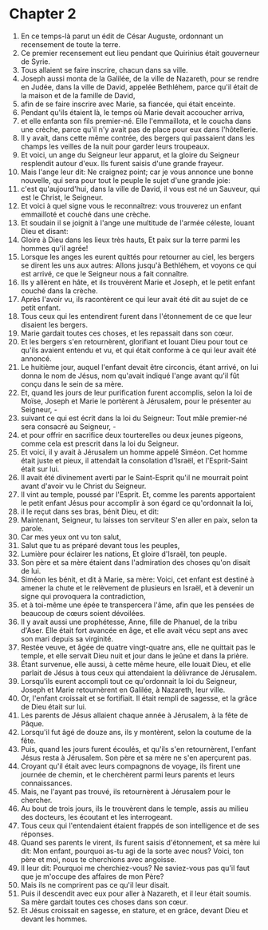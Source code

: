 # Chapter 2

1. En ce temps-là parut un édit de César Auguste, ordonnant un recensement de toute la terre.
2. Ce premier recensement eut lieu pendant que Quirinius était gouverneur de Syrie.
3. Tous allaient se faire inscrire, chacun dans sa ville.
4. Joseph aussi monta de la Galilée, de la ville de Nazareth, pour se rendre en Judée, dans la ville de David, appelée Bethléhem, parce qu'il était de la maison et de la famille de David,
5. afin de se faire inscrire avec Marie, sa fiancée, qui était enceinte.
6. Pendant qu'ils étaient là, le temps où Marie devait accoucher arriva,
7. et elle enfanta son fils premier-né. Elle l'emmaillota, et le coucha dans une crèche, parce qu'il n'y avait pas de place pour eux dans l'hôtellerie.
8. Il y avait, dans cette même contrée, des bergers qui passaient dans les champs les veilles de la nuit pour garder leurs troupeaux.
9. Et voici, un ange du Seigneur leur apparut, et la gloire du Seigneur resplendit autour d'eux. Ils furent saisis d'une grande frayeur.
10. Mais l'ange leur dit: Ne craignez point; car je vous annonce une bonne nouvelle, qui sera pour tout le peuple le sujet d'une grande joie:
11. c'est qu'aujourd'hui, dans la ville de David, il vous est né un Sauveur, qui est le Christ, le Seigneur.
12. Et voici à quel signe vous le reconnaîtrez: vous trouverez un enfant emmailloté et couché dans une crèche.
13. Et soudain il se joignit à l'ange une multitude de l'armée céleste, louant Dieu et disant:
14. Gloire à Dieu dans les lieux très hauts, Et paix sur la terre parmi les hommes qu'il agrée!
15. Lorsque les anges les eurent quittés pour retourner au ciel, les bergers se dirent les uns aux autres: Allons jusqu'à Bethléhem, et voyons ce qui est arrivé, ce que le Seigneur nous a fait connaître.
16. Ils y allèrent en hâte, et ils trouvèrent Marie et Joseph, et le petit enfant couché dans la crèche.
17. Après l'avoir vu, ils racontèrent ce qui leur avait été dit au sujet de ce petit enfant.
18. Tous ceux qui les entendirent furent dans l'étonnement de ce que leur disaient les bergers.
19. Marie gardait toutes ces choses, et les repassait dans son cœur.
20. Et les bergers s'en retournèrent, glorifiant et louant Dieu pour tout ce qu'ils avaient entendu et vu, et qui était conforme à ce qui leur avait été annoncé.
21. Le huitième jour, auquel l'enfant devait être circoncis, étant arrivé, on lui donna le nom de Jésus, nom qu'avait indiqué l'ange avant qu'il fût conçu dans le sein de sa mère.
22. Et, quand les jours de leur purification furent accomplis, selon la loi de Moïse, Joseph et Marie le portèrent à Jérusalem, pour le présenter au Seigneur, -
23. suivant ce qui est écrit dans la loi du Seigneur: Tout mâle premier-né sera consacré au Seigneur, -
24. et pour offrir en sacrifice deux tourterelles ou deux jeunes pigeons, comme cela est prescrit dans la loi du Seigneur.
25. Et voici, il y avait à Jérusalem un homme appelé Siméon. Cet homme était juste et pieux, il attendait la consolation d'Israël, et l'Esprit-Saint était sur lui.
26. Il avait été divinement averti par le Saint-Esprit qu'il ne mourrait point avant d'avoir vu le Christ du Seigneur.
27. Il vint au temple, poussé par l'Esprit. Et, comme les parents apportaient le petit enfant Jésus pour accomplir à son égard ce qu'ordonnait la loi,
28. il le reçut dans ses bras, bénit Dieu, et dit:
29. Maintenant, Seigneur, tu laisses ton serviteur S'en aller en paix, selon ta parole.
30. Car mes yeux ont vu ton salut,
31. Salut que tu as préparé devant tous les peuples,
32. Lumière pour éclairer les nations, Et gloire d'Israël, ton peuple.
33. Son père et sa mère étaient dans l'admiration des choses qu'on disait de lui.
34. Siméon les bénit, et dit à Marie, sa mère: Voici, cet enfant est destiné à amener la chute et le relèvement de plusieurs en Israël, et à devenir un signe qui provoquera la contradiction,
35. et à toi-même une épée te transpercera l'âme, afin que les pensées de beaucoup de cœurs soient dévoilées.
36. Il y avait aussi une prophétesse, Anne, fille de Phanuel, de la tribu d'Aser. Elle était fort avancée en âge, et elle avait vécu sept ans avec son mari depuis sa virginité.
37. Restée veuve, et âgée de quatre vingt-quatre ans, elle ne quittait pas le temple, et elle servait Dieu nuit et jour dans le jeûne et dans la prière.
38. Étant survenue, elle aussi, à cette même heure, elle louait Dieu, et elle parlait de Jésus à tous ceux qui attendaient la délivrance de Jérusalem.
39. Lorsqu'ils eurent accompli tout ce qu'ordonnait la loi du Seigneur, Joseph et Marie retournèrent en Galilée, à Nazareth, leur ville.
40. Or, l'enfant croissait et se fortifiait. Il était rempli de sagesse, et la grâce de Dieu était sur lui.
41. Les parents de Jésus allaient chaque année à Jérusalem, à la fête de Pâque.
42. Lorsqu'il fut âgé de douze ans, ils y montèrent, selon la coutume de la fête.
43. Puis, quand les jours furent écoulés, et qu'ils s'en retournèrent, l'enfant Jésus resta à Jérusalem. Son père et sa mère ne s'en aperçurent pas.
44. Croyant qu'il était avec leurs compagnons de voyage, ils firent une journée de chemin, et le cherchèrent parmi leurs parents et leurs connaissances.
45. Mais, ne l'ayant pas trouvé, ils retournèrent à Jérusalem pour le chercher.
46. Au bout de trois jours, ils le trouvèrent dans le temple, assis au milieu des docteurs, les écoutant et les interrogeant.
47. Tous ceux qui l'entendaient étaient frappés de son intelligence et de ses réponses.
48. Quand ses parents le virent, ils furent saisis d'étonnement, et sa mère lui dit: Mon enfant, pourquoi as-tu agi de la sorte avec nous? Voici, ton père et moi, nous te cherchions avec angoisse.
49. Il leur dit: Pourquoi me cherchiez-vous? Ne saviez-vous pas qu'il faut que je m'occupe des affaires de mon Père?
50. Mais ils ne comprirent pas ce qu'il leur disait.
51. Puis il descendit avec eux pour aller à Nazareth, et il leur était soumis. Sa mère gardait toutes ces choses dans son cœur.
52. Et Jésus croissait en sagesse, en stature, et en grâce, devant Dieu et devant les hommes.

